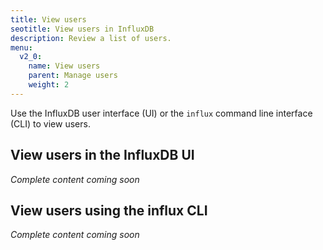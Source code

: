 ```yaml
---
title: View users
seotitle: View users in InfluxDB
description: Review a list of users.
menu:
  v2_0:
    name: View users
    parent: Manage users
    weight: 2
---
```


Use the InfluxDB user interface (UI) or the `influx` command line interface (CLI)
to view users.

## View users in the InfluxDB UI

_Complete content coming soon_

## View users using the influx CLI

_Complete content coming soon_
